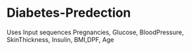 # Diabetes-Predection
Uses Input sequences Pregnancies, Glucose, BloodPressure, SkinThickness, Insulin, BMI,DPF, Age
